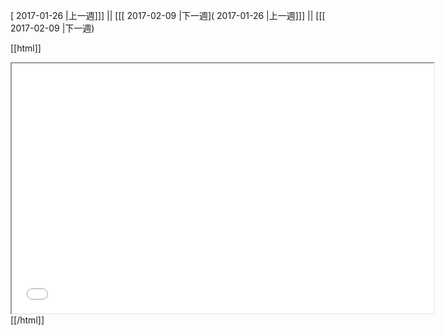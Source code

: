 [ 2017-01-26 |上一週]]] || [[[ 2017-02-09 |下一週]( 2017-01-26 |上一週]]] || [[[ 2017-02-09 |下一週)



[[html]]
<iframe src='<http://pad.hackingthursday.org>  ?showControls=true&showChat=true&showLineNumbers=true&useMonospaceFont=false' width=675 height=400></iframe>
[[/html]]